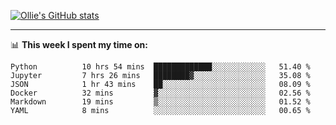 <!--
**icedpanda/icedpanda** is a ✨ _special_ ✨ repository because its `README.md` (this file) appears on your GitHub profile.

Here are some ideas to get you started:

- 🔭 I’m currently working on ...
- 🌱 I’m currently learning ...
- 👯 I’m looking to collaborate on ...
- 🤔 I’m looking for help with ...
- 💬 Ask me about ...
- 📫 How to reach me: ...
- 😄 Pronouns: ...
- ⚡ Fun fact: ...
-->
[![Ollie's GitHub stats](https://github-readme-stats-icedpanda.vercel.app/api?username=icedpanda&count_private=true&show_icons=true)](https://github.com/icedpanda)

---
📊 **This week I spent my time on:**
<!--START_SECTION:waka-->

```text
Python          10 hrs 54 mins  █████████████░░░░░░░░░░░░   51.40 %
Jupyter         7 hrs 26 mins   ████████▓░░░░░░░░░░░░░░░░   35.08 %
JSON            1 hr 43 mins    ██░░░░░░░░░░░░░░░░░░░░░░░   08.09 %
Docker          32 mins         ▓░░░░░░░░░░░░░░░░░░░░░░░░   02.56 %
Markdown        19 mins         ▒░░░░░░░░░░░░░░░░░░░░░░░░   01.52 %
YAML            8 mins          ░░░░░░░░░░░░░░░░░░░░░░░░░   00.65 %
```

<!--END_SECTION:waka-->
